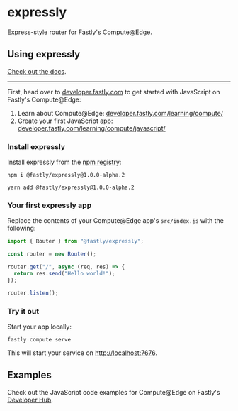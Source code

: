 # expressly
Express-style router for Fastly's Compute@Edge.

## Using expressly

[Check out the docs](https://expressly.edgecompute.app/).

---

First, head over to [developer.fastly.com](https://developer.fastly.com) to get started with JavaScript on Fastly's Compute@Edge:

1. Learn about Compute@Edge: [developer.fastly.com/learning/compute/](https://developer.fastly.com/learning/compute/)
2. Create your first JavaScript app: [developer.fastly.com/learning/compute/javascript/](https://developer.fastly.com/learning/compute/javascript/)

### Install expressly

Install expressly from the [npm registry](https://www.npmjs.com/package/@fastly/expressly):

```shell
npm i @fastly/expressly@1.0.0-alpha.2
```

```shell
yarn add @fastly/expressly@1.0.0-alpha.2
```

### Your first expressly app

Replace the contents of your Compute@Edge app's `src/index.js` with the following:

```javascript
import { Router } from "@fastly/expressly";

const router = new Router();

router.get("/", async (req, res) => {
  return res.send("Hello world!");
});

router.listen();
```

### Try it out

Start your app locally:

```shell
fastly compute serve
```

This will start your service on [http://localhost:7676](http://localhost:7676).

## Examples

Check out the JavaScript code examples for Compute@Edge on Fastly's [Developer Hub](https://developer.fastly.com/solutions/examples/javascript/).
